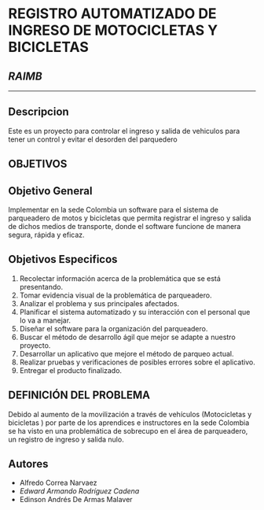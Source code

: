 REGISTRO AUTOMATIZADO DE INGRESO DE MOTOCICLETAS Y BICICLETAS
========================================================
## _RAIMB_

-----------------------------

Descripcion
---------------------

Este es un proyecto para controlar el ingreso y salida de vehiculos 
para tener un control y evitar el desorden del parquedero 

**OBJETIVOS**
---------------------------
Objetivo General
---------------------------------------------

Implementar en la sede Colombia un software para el sistema de parqueadero de motos y bicicletas
que permita registrar el ingreso y salida de dichos medios de transporte, donde el software funcione 
de manera segura, rápida y eficaz.

Objetivos Especificos
--------------------------------------------------

1. Recolectar información acerca de la problemática que se está presentando.
1. Tomar evidencia visual de la problemática de parqueadero.
1. Analizar el problema y sus principales afectados.
1. Planificar el sistema automatizado y su interacción con el personal que lo va a manejar.
1. Diseñar el software para la organización del parqueadero.
1. Buscar el método de desarrollo ágil que mejor se adapte a nuestro proyecto.
1. Desarrollar un aplicativo que mejore el método de parqueo actual.
1. Realizar pruebas y verificaciones de posibles errores sobre el aplicativo. 
1. Entregar el producto finalizado. 

DEFINICIÓN DEL PROBLEMA
--------------------------------------------------------------------------

Debido al aumento de la movilización a través de vehículos (Motocicletas y bicicletas
) por parte de los aprendices e instructores en la sede Colombia se ha 
visto en una problemática de sobrecupo en el área de parqueadero, 
un registro de ingreso y salida nulo.

Autores
------------------------------------------
-  Alfredo Correa Narvaez
- _Edward Armando Rodríguez Cadena_
- Edinson Andrés De Armas Malaver

